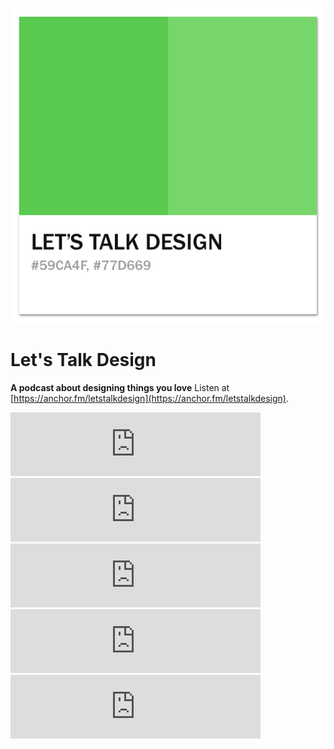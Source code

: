 ![Let's Talk Design Logo](img/logo.png)
# Let's Talk Design

**A podcast about designing things you love**
Listen at [https://anchor.fm/letstalkdesign](https://anchor.fm/letstalkdesign).


<div><iframe src="https://anchor.fm/letstalkdesign/embed/episodes/05---Ladder-of-Abstraction-e176mc/a-a2osg3" height="102px" width="400px" frameborder="0" scrolling="no"></iframe></div>
<div><iframe src="https://anchor.fm/letstalkdesign/embed/episodes/04---Atlas-Wearables-e176lj/a-a2osed" height="102px" width="400px" frameborder="0" scrolling="no"></iframe></div>
<div><iframe src="https://anchor.fm/letstalkdesign/embed/episodes/03---Stantt-Shirts-e176l2/a-a2osdq" height="102px" width="400px" frameborder="0" scrolling="no"></iframe></div>
<div><iframe src="https://anchor.fm/letstalkdesign/embed/episodes/02---Siva-Cycle-Atom-e176ko/a-a2osb1" height="102px" width="400px" frameborder="0" scrolling="no"></iframe></div>
<div><iframe src="https://anchor.fm/letstalkdesign/embed/episodes/01---Matt-Stevens-e176kg/a-a2osbs" height="102px" width="400px" frameborder="0" scrolling="no"></iframe></div>
